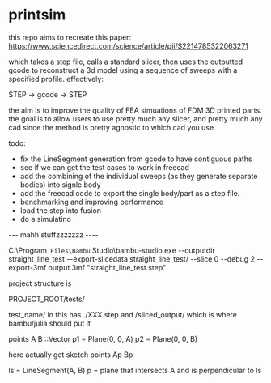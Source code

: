 # printsim

this repo aims to recreate this paper:
https://www.sciencedirect.com/science/article/pii/S2214785322063271


which takes a step file, calls a standard slicer, then uses the outputted gcode to reconstruct a 3d model
using a sequence of sweeps with a specified profile. effectively:

STEP -> gcode -> STEP 

the aim is to improve the quality of FEA simuations of FDM 3D printed parts.
the goal is to allow users to use pretty much any slicer, and pretty much any cad
since the method is pretty agnostic to which cad you use.

todo:
* fix the LineSegment generation from gcode to have contiguous paths 
* see if we can get the test cases to work in freecad
* add the combining of the individual sweeps (as they generate separate bodies) into signle body 
* add the freecad code to export the single body/part as a step file. 
* benchmarking and improving performance
* load the step into fusion
* do a simulatino 



--- mahh stuffzzzzzzz ----

C:\Program` Files\Bambu` Studio\bambu-studio.exe --outputdir straight_line_test --export-slicedata straight_line_test/ --slice 0 --debug 2 --export-3mf output.3mf "straight_line_test.step"

project structure is 


PROJECT_ROOT/tests/ 

test_name/
in this has ./XXX.step 
and /sliced_output/
which is where bambu/julia should put it

points A B ::Vector
p1 = Plane(0, 0, A)
p2 = Plane(0, 0, B)

here actually get sketch points Ap Bp 


ls = LineSegment(A, B)
p = plane that intersects A and is perpendicular to ls